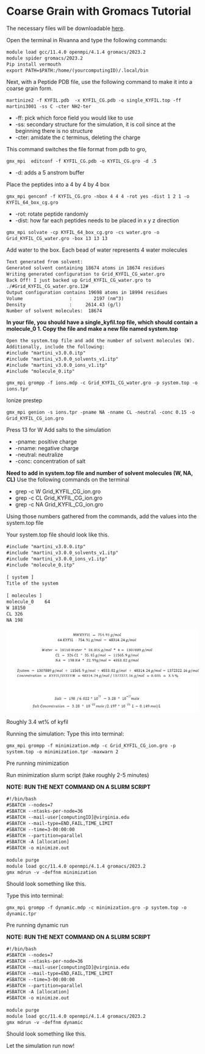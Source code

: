 # Coarse Grain with Gromacs Tutorial

The necessary files will be downloadable [here](https://drive.google.com/drive/folders/13CHhxHLBMIX4VO-UOdFUi3loL8YrpLb8?usp=sharing).

Open the terminal in Rivanna and type the following commands:

```gromacs
module load gcc/11.4.0 openmpi/4.1.4 gromacs/2023.2
module spider gromacs/2023.2
Pip install vermouth
export PATH=$PATH:/home/(yourcomputingID)/.local/bin
```

Next, with a Peptide PDB file, use the following command to make it into a coarse grain form.

```gromacs
martinize2 -f KYFIL.pdb  -x KYFIL_CG.pdb -o single_KYFIL.top -ff martini3001 -ss C -cter NH2-ter
```

* -ff: pick which force field you would like to use
* -ss: secondary structure for the simulation, it is coil since at the beginning there is no structure
* -cter: amidate the c terminus, deleting the charge

This command switches the file format from pdb to gro, 
```gromacs
gmx_mpi  editconf -f KYFIL_CG.pdb -o KYFIL_CG.gro -d .5
```

* -d: adds a 5 anstrom buffer

Place the peptides into a 4 by 4 by 4 box

```gromacs
gmx_mpi genconf -f KYFIL_CG.gro -nbox 4 4 4 -rot yes -dist 1 2 1 -o KYFIL_64_box_cg.gro
```
* -rot: rotate peptide randomly 
* -dist: how far each peptides needs to be placed in x y z direction

```gromacs
gmx_mpi solvate -cp KYFIL_64_box_cg.gro -cs water.gro -o Grid_KYFIL_CG_water.gro -box 13 13 13
```
Add water to the box. Each bead of water represents 4 water molecules

    Text generated from solvent:
    Generated solvent containing 18674 atoms in 18674 residues
    Writing generated configuration to Grid_KYFIL_CG_water.gro
    Back Off! I just backed up Grid_KYFIL_CG_water.gro to ./#Grid_KYFIL_CG_water.gro.12#
    Output configuration contains 19698 atoms in 18994 residues
    Volume                 :        2197 (nm^3)
    Density                :     2614.43 (g/l)
    Number of solvent molecules:  18674  


**In your file, you should have a  single_kyfil.top file, which should contain a molecule_0 1. Copy the file and make a new file named system.top**

    Open the system.top file and add the number of solvent molecules (W). Additionally, include the following:
    #include "martini_v3.0.0.itp"
    #include "martini_v3.0.0_solvents_v1.itp"
    #include "martini_v3.0.0_ions_v1.itp"
    #include "molecule_0.itp"

```gromacs
gmx_mpi grompp -f ions.mdp -c Grid_KYFIL_CG_water.gro -p system.top -o ions.tpr
```

Ionize prestep

```gromacs
gmx_mpi genion -s ions.tpr -pname NA -nname CL -neutral -conc 0.15 -o Grid_KYFIL_CG_ion.gro
```
Press 13 for W
Add salts to the simulation
* -pname: positive charge
* -nname: negative charge
*  -neutral: neutralize
* -conc: concentration of salt

**Need to add in system.top file and number of solvent molecules (W, NA, CL)**
Use the following commands on the terminal
* grep -c W Grid_KYFIL_CG_ion.gro
* grep -c CL Grid_KYFIL_CG_ion.gro
* grep -c NA Grid_KYFIL_CG_ion.gro

Using those numbers gathered from the commands, add the values into the system.top file

Your system.top file should look like this.

    #include "martini_v3.0.0.itp"
    #include "martini_v3.0.0_solvents_v1.itp"
    #include "martini_v3.0.0_ions_v1.itp"
    #include "molecule_0.itp"

    [ system ]
    Title of the system

    [ molecules ]
    molecule_0    64
    W 18150
    CL 326
    NA 198

![cgcalc](images/calcforcoarsegrain.png)

Roughly 3.4 wt% of kyfil

Running the simulation:
Type this into terminal:
```gromacs
gmx_mpi grompp -f minimization.mdp -c Grid_KYFIL_CG_ion.gro -p system.top -o minimization.tpr -maxwarn 2
```

Pre running minimization

Run minimization slurm script (take roughly 2-5 minutes)

**NOTE: RUN THE NEXT COMMAND ON A SLURM SCRIPT**

```gromacs
#!/bin/bash
#SBATCH --nodes=7
#SBATCH --ntasks-per-node=36
#SBATCH --mail-user[computingID]@virginia.edu
#SBATCH --mail-type=END,FAIL,TIME_LIMIT
#SBATCH --time=3-00:00:00
#SBATCH --partition=parallel
#SBATCH -A [allocation]
#SBATCH -o minimize.out

module purge
module load gcc/11.4.0 openmpi/4.1.4 gromacs/2023.2
gmx mdrun -v -deffnm minimization
```

Should look something like this.


Type this into terminal:
```gromacs
gmx_mpi grompp -f dynamic.mdp -c minimization.gro -p system.top -o dynamic.tpr 
```

Pre running dynamic run

**NOTE: RUN THE NEXT COMMAND ON A SLURM SCRIPT**

```gromacs
#!/bin/bash
#SBATCH --nodes=7
#SBATCH --ntasks-per-node=36
#SBATCH --mail-user[computingID]@virginia.edu
#SBATCH --mail-type=END,FAIL,TIME_LIMIT
#SBATCH --time=3-00:00:00
#SBATCH --partition=parallel
#SBATCH -A [allocation]
#SBATCH -o minimize.out

module purge
module load gcc/11.4.0 openmpi/4.1.4 gromacs/2023.2
gmx mdrun -v -deffnm dynamic
```

Should look something like this.

Let the simulation run now!